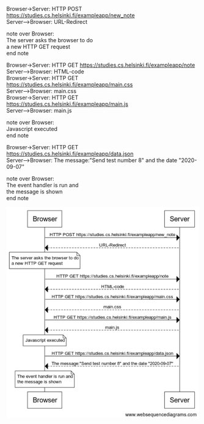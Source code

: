 Browser->Server: HTTP POST https://studies.cs.helsinki.fi/exampleapp/new_note  
Server-->Browser: URL-Redirect  

note over Browser:  
The server asks the browser to do  
a new HTTP GET request  
end note  
  
Browser->Server: HTTP GET https://studies.cs.helsinki.fi/exampleapp/note  
Server-->Browser: HTML-code  
Browser->Server: HTTP GET https://studies.cs.helsinki.fi/exampleapp/main.css  
Server-->Browser: main.css  
Browser->Server: HTTP GET https://studies.cs.helsinki.fi/exampleapp/main.js  
Server-->Browser: main.js  
  
note over Browser:  
Javascript executed  
end note  
  
Browser->Server: HTTP GET https://studies.cs.helsinki.fi/exampleapp/data.json  
Server-->Browser: The message:"Send test number 8" and the date "2020-09-07"  
  
note over Browser:  
The event handler is run and  
the message is shown  
end note  

![Sequence diagram](/assets/Exercise_0.4.png)